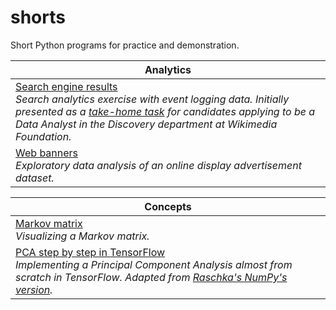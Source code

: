 # shorts

Short Python programs for practice and demonstration.

|Analytics|
|---|
|[Search engine results](https://github.com/dorei/practice-demonstrate/blob/master/ipynb/search_engine_results.ipynb)<br>*Search analytics exercise with event logging data. Initially presented as a [take-home task](https://github.com/wikimedia-research/Discovery-Hiring-Analyst-2016/blob/master/README.md) for candidates applying to be a Data Analyst in the Discovery department at Wikimedia Foundation.*|
|[Web banners](https://github.com/dorei/practice-demonstrate/blob/master/ipynb/web_banners.ipynb)<br>*Exploratory data analysis of an online display advertisement dataset.*|

|Concepts|
|---|
|[Markov matrix](https://github.com/dorei/shorts/blob/master/ipynb/markov_matrix.ipynb)<br>*Visualizing a Markov matrix.*|
|[PCA step by step in TensorFlow](https://github.com/dorei/practice-demonstrate/blob/master/ipynb/pca_tf.ipynb)<br>*Implementing a Principal Component Analysis almost from scratch in TensorFlow. Adapted from [Raschka's NumPy's version](http://sebastianraschka.com/Articles/2014_pca_step_by_step.html).*|
